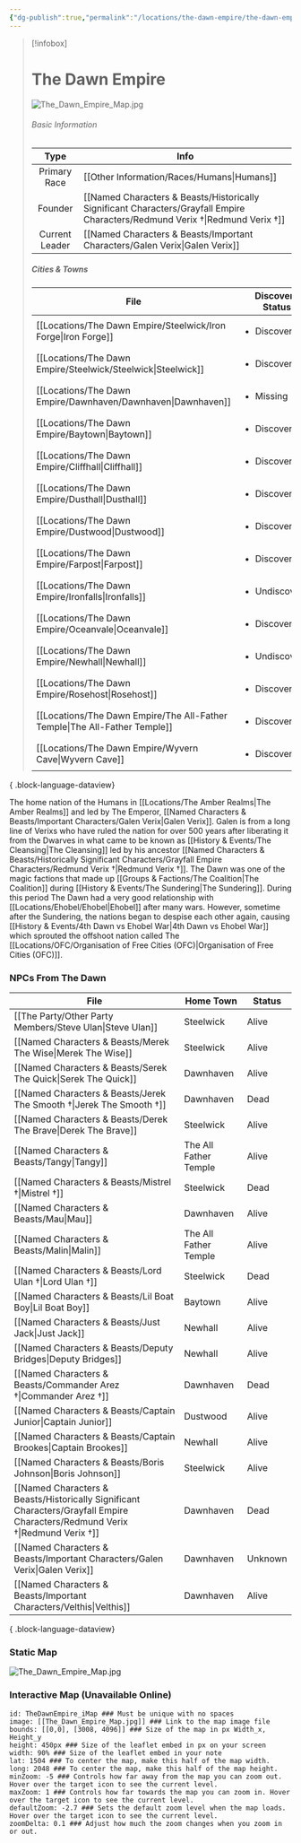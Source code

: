 ```yaml
---
{"dg-publish":true,"permalink":"/locations/the-dawn-empire/the-dawn-empire/","updated":"2025-03-01T21:15:53.199+00:00"}
---
```


> [!infobox]
> 
> # The Dawn Empire
> ![The_Dawn_Empire_Map.jpg](/img/user/Admin/Attachments/The_Dawn_Empire_Map.jpg)
> ###### Basic Information
> 
>  Type | Info |
> :----: | --- |
>  Primary Race | [[Other Information/Races/Humans\|Humans]] |
>  Founder | [[Named Characters & Beasts/Historically Significant  Characters/Grayfall Empire Characters/Redmund Verix †\|Redmund Verix †]] |
>  Current Leader | [[Named Characters & Beasts/Important Characters/Galen Verix\|Galen Verix]] |
>  ##### Cities & Towns 
>   | File                                                                          | Discovery Status               |
> | ----------------------------------------------------------------------------- | ------------------------------ |
> | [[Locations/The Dawn Empire/Steelwick/Iron Forge\|Iron Forge]]             | <ul><li>Discovered</li></ul>   |
> | [[Locations/The Dawn Empire/Steelwick/Steelwick\|Steelwick]]               | <ul><li>Discovered</li></ul>   |
> | [[Locations/The Dawn Empire/Dawnhaven/Dawnhaven\|Dawnhaven]]               | <ul><li>Missing</li></ul>      |
> | [[Locations/The Dawn Empire/Baytown\|Baytown]]                             | <ul><li>Discovered</li></ul>   |
> | [[Locations/The Dawn Empire/Cliffhall\|Cliffhall]]                         | <ul><li>Discovered</li></ul>   |
> | [[Locations/The Dawn Empire/Dusthall\|Dusthall]]                           | <ul><li>Discovered</li></ul>   |
> | [[Locations/The Dawn Empire/Dustwood\|Dustwood]]                           | <ul><li>Discovered</li></ul>   |
> | [[Locations/The Dawn Empire/Farpost\|Farpost]]                             | <ul><li>Discovered</li></ul>   |
> | [[Locations/The Dawn Empire/Ironfalls\|Ironfalls]]                         | <ul><li>Undiscovered</li></ul> |
> | [[Locations/The Dawn Empire/Oceanvale\|Oceanvale]]                         | <ul><li>Discovered</li></ul>   |
> | [[Locations/The Dawn Empire/Newhall\|Newhall]]                             | <ul><li>Undiscovered</li></ul> |
> | [[Locations/The Dawn Empire/Rosehost\|Rosehost]]                           | <ul><li>Discovered</li></ul>   |
> | [[Locations/The Dawn Empire/The All-Father Temple\|The All-Father Temple]] | <ul><li>Discovered</li></ul>   |
> | [[Locations/The Dawn Empire/Wyvern Cave\|Wyvern Cave]]                     | <ul><li>Discovered</li></ul>   |
> 
{ .block-language-dataview}

The home nation of the Humans in [[Locations/The Amber Realms\|The Amber Realms]] and led by The Emperor, [[Named Characters & Beasts/Important Characters/Galen Verix\|Galen Verix]]. Galen is from a long line of Verixs who have ruled the nation for over 500 years after liberating it from the Dwarves in what came to be known as [[History & Events/The Cleansing\|The Cleansing]] led by his ancestor [[Named Characters & Beasts/Historically Significant  Characters/Grayfall Empire Characters/Redmund Verix †\|Redmund Verix †]]. The Dawn was one of the magic factions that made up [[Groups & Factions/The Coalition\|The Coalition]] during [[History & Events/The Sundering\|The Sundering]]. During this period The Dawn had a very good relationship with [[Locations/Ehobel/Ehobel\|Ehobel]] after many wars. However, sometime after the Sundering, the nations began to despise each other again, causing [[History & Events/4th Dawn vs Ehobel War\|4th Dawn vs Ehobel War]] which sprouted the offshoot nation called The [[Locations/OFC/Organisation of Free Cities (OFC)\|Organisation of Free Cities (OFC)]].

### NPCs From The Dawn
| File                                                                                                                              | Home Town             | Status  |
| --------------------------------------------------------------------------------------------------------------------------------- | --------------------- | ------- |
| [[The Party/Other Party Members/Steve Ulan\|Steve Ulan]]                                                                       | Steelwick             | Alive   |
| [[Named Characters & Beasts/Merek The Wise\|Merek The Wise]]                                                                   | Steelwick             | Alive   |
| [[Named Characters & Beasts/Serek The Quick\|Serek The Quick]]                                                                 | Dawnhaven             | Alive   |
| [[Named Characters & Beasts/Jerek The Smooth †\|Jerek The Smooth †]]                                                           | Dawnhaven             | Dead    |
| [[Named Characters & Beasts/Derek The Brave\|Derek The Brave]]                                                                 | Steelwick             | Alive   |
| [[Named Characters & Beasts/Tangy\|Tangy]]                                                                                     | The All Father Temple | Alive   |
| [[Named Characters & Beasts/Mistrel †\|Mistrel †]]                                                                             | Steelwick             | Dead    |
| [[Named Characters & Beasts/Mau\|Mau]]                                                                                         | Dawnhaven             | Alive   |
| [[Named Characters & Beasts/Malin\|Malin]]                                                                                     | The All Father Temple | Alive   |
| [[Named Characters & Beasts/Lord Ulan †\|Lord Ulan †]]                                                                         | Steelwick             | Dead    |
| [[Named Characters & Beasts/Lil Boat Boy\|Lil Boat Boy]]                                                                       | Baytown               | Alive   |
| [[Named Characters & Beasts/Just Jack\|Just Jack]]                                                                             | Newhall               | Alive   |
| [[Named Characters & Beasts/Deputy Bridges\|Deputy Bridges]]                                                                   | Newhall               | Alive   |
| [[Named Characters & Beasts/Commander Arez †\|Commander Arez †]]                                                               | Dawnhaven             | Dead    |
| [[Named Characters & Beasts/Captain Junior\|Captain Junior]]                                                                   | Dustwood              | Alive   |
| [[Named Characters & Beasts/Captain Brookes\|Captain Brookes]]                                                                 | Newhall               | Alive   |
| [[Named Characters & Beasts/Boris Johnson\|Boris Johnson]]                                                                     | Steelwick             | Alive   |
| [[Named Characters & Beasts/Historically Significant  Characters/Grayfall Empire Characters/Redmund Verix †\|Redmund Verix †]] | Dawnhaven             | Dead    |
| [[Named Characters & Beasts/Important Characters/Galen Verix\|Galen Verix]]                                                    | Dawnhaven             | Unknown |
| [[Named Characters & Beasts/Important Characters/Velthis\|Velthis]]                                                            | Dawnhaven             | Alive   |

{ .block-language-dataview}

### Static Map
![The_Dawn_Empire_Map.jpg](/img/user/Admin/Attachments/The_Dawn_Empire_Map.jpg)

### Interactive Map (Unavailable Online)
```leaflet  
id: TheDawnEmpire_iMap ### Must be unique with no spaces  
image: [[The_Dawn_Empire_Map.jpg]] ### Link to the map image file  
bounds: [[0,0], [3008, 4096]] ### Size of the map in px Width_x, Height_y  
height: 450px ### Size of the leaflet embed in px on your screen  
width: 90% ### Size of the leaflet embed in your note  
lat: 1504 ### To center the map, make this half of the map width.  
long: 2048 ### To center the map, make this half of the map height.  
minZoom: -5 ### Controls how far away from the map you can zoom out. Hover over the target icon to see the current level.  
maxZoom: 1 ### Controls how far towards the map you can zoom in. Hover over the target icon to see the current level.  
defaultZoom: -2.7 ### Sets the default zoom level when the map loads. Hover over the target icon to see the current level.  
zoomDelta: 0.1 ### Adjust how much the zoom changes when you zoom in or out.
```
